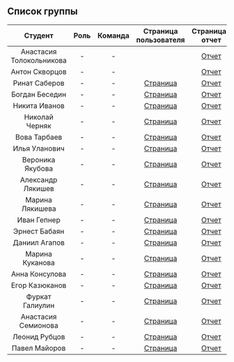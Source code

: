 
## Список группы

| Студент | Роль | Команда | Страница пользователя | Страница-отчет | Проект | Лаб 1 | Лаб 2 | Лаб 3 |
| :---:   | :-:  |   :-:   |   :-:    |  :-: |  :-:   |    :-:   |   :-:    |    :-:    |
| Анастасия Толокольникова | - | - |  | [Отчет]() | - | - | - | - |
| Антон Скворцов | - | - |  | [Отчет]() | - | - | - | - |
| Ринат Саберов | - | - | [Страница]() | [Отчет]() | - | - | - | - |
| Богдан Беседин | - | - | [Страница]() | [Отчет]() | - |  | - | - |
| Никита Иванов | - | - | [Страница]() | [Отчет]() | - | - | - | - |
| Николай Черняк | - | - | [Страница]() | [Отчет]() | - | - | - | - |
| Вова Тарбаев | - | - | [Страница]() | [Отчет]() | - | - | - | - |
| Илья Уланович | - | - | [Страница]() | [Отчет]() | - | - | - | - |
| Вероника Якубова | - | - | [Страница]() | [Отчет]() | - | - | - | - |
| Александр Лякишев | - | - | [Страница]() | [Отчет]() | - | - | - | - |
| Марина Лякишева | - | - | [Страница]() | [Отчет]() | - | - | - | - |
| Иван Гепнер | - | - | [Страница]() | [Отчет]() | - | - | - | - |
| Эрнест Бабаян | - | - | [Страница]() | [Отчет]() | - | - | - | - |
| Даниил Агапов | - | - | [Страница]() | [Отчет]() | - | - | - | - |
| Марина Куканова | - | - | [Страница]() | [Отчет]() | - | - | - | - |
| Анна Консулова | - | - | [Страница]() | [Отчет]() | - | - | - | - |
| Егор Казюканов | - | - | [Страница]() | [Отчет]() | - | - | - | - |
| Фуркат Галиулин | - | - | [Страница]() | [Отчет]() | - | - | - | - |
| Анастасия Семионова | - | - | [Страница]() | [Отчет]() | - | - | - | - |
| Леонид Рубцов | - | - | [Страница]() | [Отчет]() | - | - | - | - |
| Павел Майоров | - | - | [Страница]() | [Отчет]() | - | - | - | - |